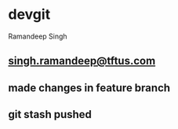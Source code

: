 # devgit
 Ramandeep Singh 
## singh.ramandeep@tftus.com

## made changes in feature branch

## git stash pushed